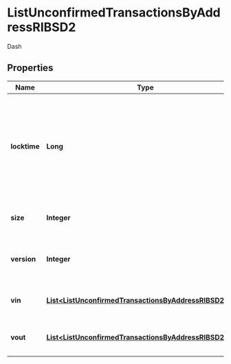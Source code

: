 

# ListUnconfirmedTransactionsByAddressRIBSD2

Dash

## Properties

| Name | Type | Description | Notes |
|------------ | ------------- | ------------- | -------------|
|**locktime** | **Long** | Represents the locktime on the transaction on the specific blockchain, i.e. the blockheight at which the transaction is valid. |  |
|**size** | **Integer** | Represents the total size of this transaction. |  |
|**version** | **Integer** | Represents the transaction&#39;s version number. |  |
|**vin** | [**List&lt;ListUnconfirmedTransactionsByAddressRIBSD2Vin&gt;**](ListUnconfirmedTransactionsByAddressRIBSD2Vin.md) | Represents the transaction inputs. |  |
|**vout** | [**List&lt;ListUnconfirmedTransactionsByAddressRIBSD2Vout&gt;**](ListUnconfirmedTransactionsByAddressRIBSD2Vout.md) | Represents the transaction outputs. |  |



